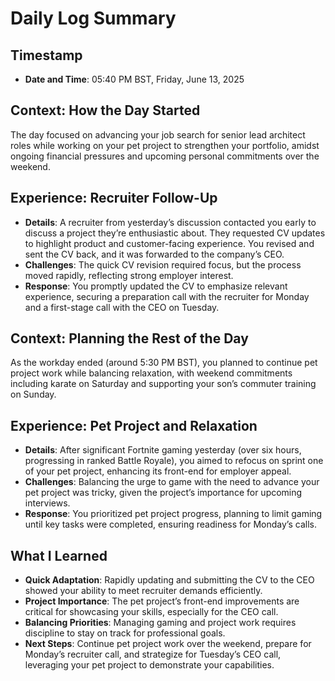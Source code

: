 # Daily Log Summary

## Timestamp
- **Date and Time**: 05:40 PM BST, Friday, June 13, 2025

## Context: How the Day Started
The day focused on advancing your job search for senior lead architect roles while working on your pet project to strengthen your portfolio, amidst ongoing financial pressures and upcoming personal commitments over the weekend.

## Experience: Recruiter Follow-Up
- **Details**: A recruiter from yesterday’s discussion contacted you early to discuss a project they’re enthusiastic about. They requested CV updates to highlight product and customer-facing experience. You revised and sent the CV back, and it was forwarded to the company’s CEO.
- **Challenges**: The quick CV revision required focus, but the process moved rapidly, reflecting strong employer interest.
- **Response**: You promptly updated the CV to emphasize relevant experience, securing a preparation call with the recruiter for Monday and a first-stage call with the CEO on Tuesday.

## Context: Planning the Rest of the Day
As the workday ended (around 5:30 PM BST), you planned to continue pet project work while balancing relaxation, with weekend commitments including karate on Saturday and supporting your son’s commuter training on Sunday.

## Experience: Pet Project and Relaxation
- **Details**: After significant Fortnite gaming yesterday (over six hours, progressing in ranked Battle Royale), you aimed to refocus on sprint one of your pet project, enhancing its front-end for employer appeal.
- **Challenges**: Balancing the urge to game with the need to advance your pet project was tricky, given the project’s importance for upcoming interviews.
- **Response**: You prioritized pet project progress, planning to limit gaming until key tasks were completed, ensuring readiness for Monday’s calls.

## What I Learned
- **Quick Adaptation**: Rapidly updating and submitting the CV to the CEO showed your ability to meet recruiter demands efficiently.
- **Project Importance**: The pet project’s front-end improvements are critical for showcasing your skills, especially for the CEO call.
- **Balancing Priorities**: Managing gaming and project work requires discipline to stay on track for professional goals.
- **Next Steps**: Continue pet project work over the weekend, prepare for Monday’s recruiter call, and strategize for Tuesday’s CEO call, leveraging your pet project to demonstrate your capabilities.
